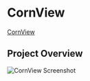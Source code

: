 # CornView

[CornView](https://logannitzsche.com/CornView-An-Integrated-Web-Based-Simulation-for-Corn-Growth-Monitoring-and-Yield-Projection/)

## Project Overview

![CornView Screenshot](images/urca.jpg)
